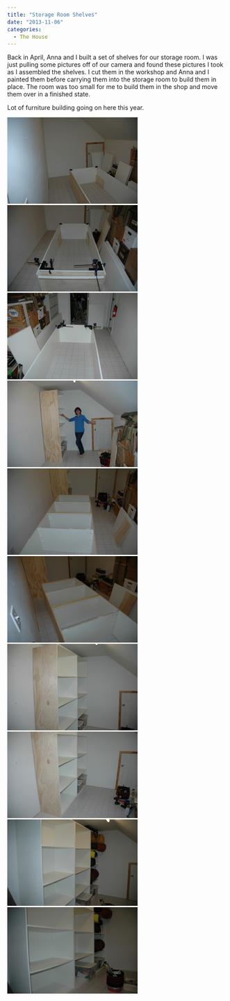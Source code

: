```yaml
---
title: "Storage Room Shelves"
date: "2013-11-06"
categories: 
  - The House
---
```


Back in April, Anna and I built a set of shelves for our storage room. I was just pulling some pictures off of our camera and found these pictures I took as I assembled the shelves. I cut them in the workshop and Anna and I painted them before carrying them into the storage room to build them in place. The room was too small for me to build them in the shop and move them over in a finished state.

Lot of furniture building going on here this year.

[![Storage Room Shelves 1](images/Storage-Room-Shelves-1-300x199.jpg)](http://www.thewargos.com/wp-content/uploads/2013/11/Storage-Room-Shelves-1.jpg) [![Storage Room Shelves 2](images/Storage-Room-Shelves-2-300x199.jpg)](http://www.thewargos.com/wp-content/uploads/2013/11/Storage-Room-Shelves-2.jpg) [![Storage Room Shelves 3](images/Storage-Room-Shelves-3-300x199.jpg)](http://www.thewargos.com/wp-content/uploads/2013/11/Storage-Room-Shelves-3.jpg) [![Storage Room Shelves 4](images/Storage-Room-Shelves-4-300x199.jpg)](http://www.thewargos.com/wp-content/uploads/2013/11/Storage-Room-Shelves-4.jpg) [![Storage Room Shelves 5](images/Storage-Room-Shelves-5-300x199.jpg)](http://www.thewargos.com/wp-content/uploads/2013/11/Storage-Room-Shelves-5.jpg) [![Storage Room Shelves 6](images/Storage-Room-Shelves-6-300x199.jpg)](http://www.thewargos.com/wp-content/uploads/2013/11/Storage-Room-Shelves-6.jpg) [![Storage Room Shelves 7](images/Storage-Room-Shelves-7-300x199.jpg)](http://www.thewargos.com/wp-content/uploads/2013/11/Storage-Room-Shelves-7.jpg) [![Storage Room Shelves 8](images/Storage-Room-Shelves-8-300x199.jpg)](http://www.thewargos.com/wp-content/uploads/2013/11/Storage-Room-Shelves-8.jpg) [![Storage Room Shelves 9](images/Storage-Room-Shelves-9-300x199.jpg)](http://www.thewargos.com/wp-content/uploads/2013/11/Storage-Room-Shelves-9.jpg) [![Storage Room Shelves 10](images/Storage-Room-Shelves-10-300x199.jpg)](http://www.thewargos.com/wp-content/uploads/2013/11/Storage-Room-Shelves-10.jpg)
